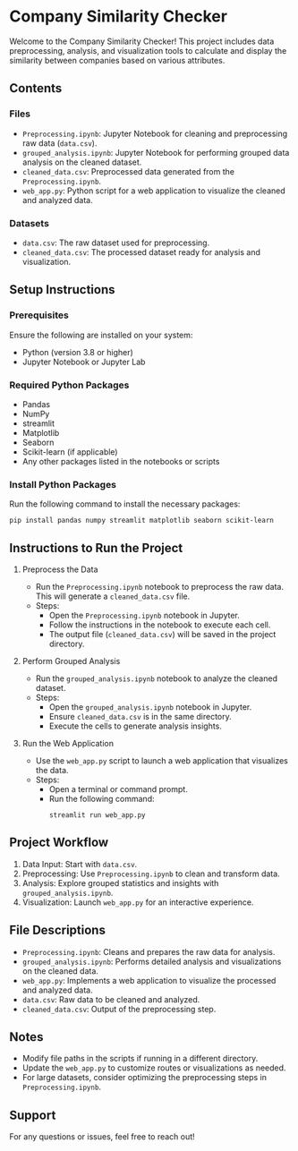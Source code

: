 # Company Similarity Checker

Welcome to the Company Similarity Checker! This project includes data preprocessing, analysis, and visualization tools to calculate and display the similarity between companies based on various attributes.

## Contents

### Files
- `Preprocessing.ipynb`: Jupyter Notebook for cleaning and preprocessing raw data (`data.csv`).
- `grouped_analysis.ipynb`: Jupyter Notebook for performing grouped data analysis on the cleaned dataset.
- `cleaned_data.csv`: Preprocessed data generated from the `Preprocessing.ipynb`.
- `web_app.py`: Python script for a web application to visualize the cleaned and analyzed data.

### Datasets
- `data.csv`: The raw dataset used for preprocessing.
- `cleaned_data.csv`: The processed dataset ready for analysis and visualization.

## Setup Instructions

### Prerequisites
Ensure the following are installed on your system:
- Python (version 3.8 or higher)
- Jupyter Notebook or Jupyter Lab

### Required Python Packages
- Pandas
- NumPy
- streamlit
- Matplotlib
- Seaborn
- Scikit-learn (if applicable)
- Any other packages listed in the notebooks or scripts

### Install Python Packages
Run the following command to install the necessary packages:
```
pip install pandas numpy streamlit matplotlib seaborn scikit-learn
```

## Instructions to Run the Project

1. Preprocess the Data
    - Run the `Preprocessing.ipynb` notebook to preprocess the raw data. This will generate a `cleaned_data.csv` file.
    - Steps:
      - Open the `Preprocessing.ipynb` notebook in Jupyter.
      - Follow the instructions in the notebook to execute each cell.
      - The output file (`cleaned_data.csv`) will be saved in the project directory.

2. Perform Grouped Analysis
    - Run the `grouped_analysis.ipynb` notebook to analyze the cleaned dataset.
    - Steps:
      - Open the `grouped_analysis.ipynb` notebook in Jupyter.
      - Ensure `cleaned_data.csv` is in the same directory.
      - Execute the cells to generate analysis insights.

3. Run the Web Application
    - Use the `web_app.py` script to launch a web application that visualizes the data.
    - Steps:
      - Open a terminal or command prompt.
      - Run the following command:
         ```
         streamlit run web_app.py
         ```

## Project Workflow

1. Data Input: Start with `data.csv`.
2. Preprocessing: Use `Preprocessing.ipynb` to clean and transform data.
3. Analysis: Explore grouped statistics and insights with `grouped_analysis.ipynb`.
4. Visualization: Launch `web_app.py` for an interactive experience.

## File Descriptions

- `Preprocessing.ipynb`: Cleans and prepares the raw data for analysis.
- `grouped_analysis.ipynb`: Performs detailed analysis and visualizations on the cleaned data.
- `web_app.py`: Implements a web application to visualize the processed and analyzed data.
- `data.csv`: Raw data to be cleaned and analyzed.
- `cleaned_data.csv`: Output of the preprocessing step.

## Notes

- Modify file paths in the scripts if running in a different directory.
- Update the `web_app.py` to customize routes or visualizations as needed.
- For large datasets, consider optimizing the preprocessing steps in `Preprocessing.ipynb`.

## Support

For any questions or issues, feel free to reach out!